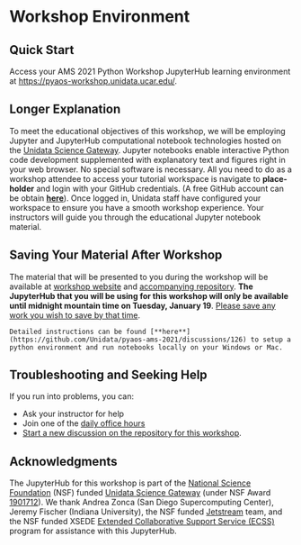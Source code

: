 Workshop Environment
====================

## Quick Start

Access your AMS 2021 Python Workshop JupyterHub learning environment at <https://pyaos-workshop.unidata.ucar.edu/>.

## Longer Explanation

To meet the educational objectives of this workshop, we will be employing Jupyter and JupyterHub computational notebook technologies hosted on the [Unidata Science Gateway](https://science-gateway.unidata.ucar.edu/ "Unidata Science Gateway"). Jupyter notebooks enable interactive Python code development supplemented with explanatory text and figures right in your web browser. No special software is necessary. All you need to do as a workshop attendee to access your tutorial workspace is navigate to **place-holder** and login with your GitHub credentials. (A free GitHub account can be obtain [**here**](https://github.com/join)). Once logged in, Unidata staff have configured your workspace to ensure you have a smooth workshop experience. Your instructors will guide you through the educational Jupyter notebook material.

## Saving Your Material After Workshop

The material that will be presented to you during the workshop will be available at [workshop website](https://unidata.github.io/pyaos-ams-2021/index.html) and [accompanying repository](https://github.com/Unidata/pyaos-ams-2021/). **The JupyterHub that you will be using for this workshop will only be available until midnight mountain time on Tuesday, January 19**. [Please save any work you wish to save by that time](https://jupyterlab.readthedocs.io/en/stable/user/files.html?highlight=download#uploading-and-downloading).
```{tip}
Detailed instructions can be found [**here**](https://github.com/Unidata/pyaos-ams-2021/discussions/126) to setup a python environment and run notebooks locally on your Windows or Mac.
```


## Troubleshooting and Seeking Help

If you run into problems, you can:

- Ask your instructor for help
- Join one of the [daily office hours](https://unidata.github.io/pyaos-ams-2021/agenda.html#asynchronous-workshop-br-span-class-subhead-throughout-the-week-of-ams-br-january-10th-january-14th-2021-span)
- [Start a new discussion on the repository for this workshop](https://github.com/Unidata/pyaos-ams-2021/discussions/categories/jupyterhub-trouble "Ask for help").

## Acknowledgments

The JupyterHub for this workshop is part of the [National Science Foundation](https://www.nsf.gov/ "National Science Foundation") (NSF) funded [Unidata Science Gateway](https://doi.org/10.5065/688s-2w73 "Unidata Science Gateway") (under NSF Award [1901712](https://www.nsf.gov/awardsearch/showAward?AWD_ID=1901712)).
We thank Andrea Zonca (San Diego Supercomputing Center), Jeremy Fischer (Indiana University), the NSF funded [Jetstream](https://dx.doi.org/10.1145/2792745.2792774) team, and the NSF funded XSEDE [Extended Collaborative Support Service (ECSS)](https://doi.org/10.1007/978-3-319-32243-8_1) program for assistance with this JupyterHub.
